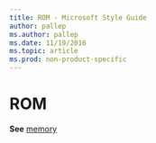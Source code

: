 ```yaml
---
title: ROM - Microsoft Style Guide
author: pallep
ms.author: pallep
ms.date: 11/19/2016
ms.topic: article
ms.prod: non-product-specific
---
```


# ROM

**See** [memory](/style-guide/a-z-word-list-term-collections/m/memory)
